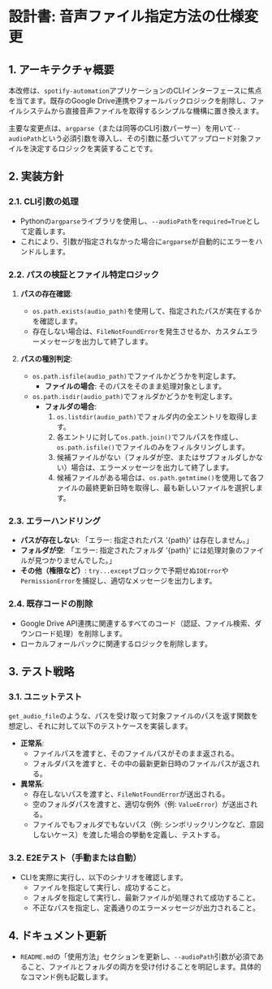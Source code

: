 # 設計書: 音声ファイル指定方法の仕様変更

## 1. アーキテクチャ概要

本改修は、`spotify-automation`アプリケーションのCLIインターフェースに焦点を当てます。既存のGoogle Drive連携やフォールバックロジックを削除し、ファイルシステムから直接音声ファイルを取得するシンプルな機構に置き換えます。

主要な変更点は、`argparse`（または同等のCLI引数パーサー）を用いて`--audioPath`という必須引数を導入し、その引数に基づいてアップロード対象ファイルを決定するロジックを実装することです。

## 2. 実装方針

### 2.1. CLI引数の処理

- Pythonの`argparse`ライブラリを使用し、`--audioPath`を`required=True`として定義します。
- これにより、引数が指定されなかった場合に`argparse`が自動的にエラーをハンドルします。

### 2.2. パスの検証とファイル特定ロジック

1.  **パスの存在確認**:
    - `os.path.exists(audio_path)`を使用して、指定されたパスが実在するかを確認します。
    - 存在しない場合は、`FileNotFoundError`を発生させるか、カスタムエラーメッセージを出力して終了します。

2.  **パスの種別判定**:
    - `os.path.isfile(audio_path)`でファイルかどうかを判定します。
      - **ファイルの場合**: そのパスをそのまま処理対象とします。
    - `os.path.isdir(audio_path)`でフォルダかどうかを判定します。
      - **フォルダの場合**:
        1. `os.listdir(audio_path)`でフォルダ内の全エントリを取得します。
        2. 各エントリに対して`os.path.join()`でフルパスを作成し、`os.path.isfile()`でファイルのみをフィルタリングします。
        3. 候補ファイルがない（フォルダが空、またはサブフォルダしかない）場合は、エラーメッセージを出力して終了します。
        4. 候補ファイルがある場合は、`os.path.getmtime()`を使用して各ファイルの最終更新日時を取得し、最も新しいファイルを選択します。

### 2.3. エラーハンドリング

- **パスが存在しない**: 「エラー: 指定されたパス '{path}' は存在しません。」
- **フォルダが空**: 「エラー: 指定されたフォルダ '{path}' には処理対象のファイルが見つかりませんでした。」
- **その他（権限など）**: `try...except`ブロックで予期せぬ`IOError`や`PermissionError`を捕捉し、適切なメッセージを出力します。

### 2.4. 既存コードの削除

- Google Drive API連携に関連するすべてのコード（認証、ファイル検索、ダウンロード処理）を削除します。
- ローカルフォールバックに関連するロジックを削除します。

## 3. テスト戦略

### 3.1. ユニットテスト

`get_audio_file`のような、パスを受け取って対象ファイルのパスを返す関数を想定し、それに対して以下のテストケースを実装します。

- **正常系**:
  - ファイルパスを渡すと、そのファイルパスがそのまま返される。
  - フォルダパスを渡すと、その中の最新更新日時のファイルパスが返される。
- **異常系**:
  - 存在しないパスを渡すと、`FileNotFoundError`が送出される。
  - 空のフォルダパスを渡すと、適切な例外（例: `ValueError`）が送出される。
  - ファイルでもフォルダでもないパス（例: シンボリックリンクなど、意図しないケース）を渡した場合の挙動を定義し、テストする。

### 3.2. E2Eテスト（手動または自動）

- CLIを実際に実行し、以下のシナリオを確認します。
  - ファイルを指定して実行し、成功すること。
  - フォルダを指定して実行し、最新ファイルが処理されて成功すること。
  - 不正なパスを指定し、定義通りのエラーメッセージが出力されること。

## 4. ドキュメント更新

- `README.md`の「使用方法」セクションを更新し、`--audioPath`引数が必須であること、ファイルとフォルダの両方を受け付けることを明記します。具体的なコマンド例も記載します。
